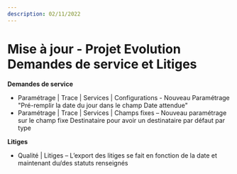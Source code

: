 ```yaml
---
description: 02/11/2022
---
```


# Mise à jour - Projet Evolution Demandes de service et Litiges

**Demandes de service**

* Paramétrage | Trace | Services | Configurations - Nouveau Paramétrage "Pré-remplir la date du jour dans le champ Date attendue"
* Paramétrage | Trace | Services | Champs fixes – Nouveau paramétrage sur le champ fixe Destinataire pour avoir un destinataire par défaut par type

**Litiges**

* Qualité | Litiges – L’export des litiges se fait en fonction de la date et maintenant du/des statuts renseignés
